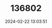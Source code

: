 ---
title: "136802"
category: "Anourosorex assamensis"
draft: false
date: 2024-02-22 13:03:51
languages:
  German: ["Assam Stummelschwanzspitzmaus", "Assam-Stummelschwanz-Spitzmaus"]
  English: ["Assam Mole Shrew"]
---